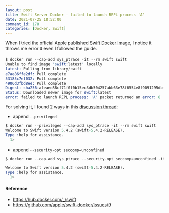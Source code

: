 ```yaml
---
layout: post
title: Swift Server Docker - failed to launch REPL process 'A'
date: 2021-07-25 18:52:00
comment_id: 178
categories: [Docker, Swift]
---
```


When I tried the official Apple published [Swift Docker Image](https://hub.docker.com/_/swift), I notice it throws me error ⬇️ even I followed the guide.

```s
$ docker run --cap-add sys_ptrace -it --rm swift swift
Unable to find image 'swift:latest' locally
latest: Pulling from library/swift
e7ae86ffe2df: Pull complete
53185c7ef032: Pull complete
4906d3fbd8ee: Pull complete
Digest: sha256:afeaee88cf71f0f0b15ec3db504257abb63e78f6554e8f9091295dbf301424ff
Status: Downloaded newer image for swift:latest
error: failed to launch REPL process: 'A' packet returned an error: 8
```

For solving it, I found 2 ways in this [discussion thread](https://github.com/apple/swift-docker/issues/9#issuecomment-665394982):

- append `--privileged`

```s
$ docker run --privileged --cap-add sys_ptrace -it --rm swift swift
Welcome to Swift version 5.4.2 (swift-5.4.2-RELEASE).
Type :help for assistance.
  1>
```

- append `--security-opt seccomp=unconfined`

```s
$ docker run --cap-add sys_ptrace --security-opt seccomp=unconfined -it --rm swift swift

Welcome to Swift version 5.4.2 (swift-5.4.2-RELEASE).
Type :help for assistance.
  1>
```

#### Reference

- <https://hub.docker.com/_/swift>
- <https://github.com/apple/swift-docker/issues/9>
